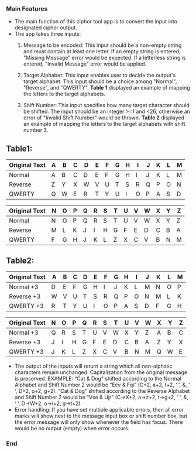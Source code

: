 ### Main Features

- The main function of this ciphor tool app is to convert the input into designated ciphor output.
- The app takes three inputs:
	1. Message to be encoded: This input should be a non-empty string and must contain at least one letter. If an empty string is entered, "Missing Message" error would be expected. If a letterless string is entered, "Invalid Message" error would be applied.
	2. Target Alphabet: This input enables user to decide the output's target alphabet. This input should be a choice among "Normal", "Reverse", and "QWERTY". **Table 1** displayed an example of mapping the letters to the target alphabets.

	3. Shift Number: This input specifies how many target character should be shifted. The input should be an integer  >=1 and <26, otherwise an error of "Invalid Shift Number" would be thrown. **Table 2** displayed an example of mapping the letters to the target alphabets with shift number 3.

Table1:
------------
| Original Text |A|B|C|D|E|F|G|H|I|J|K|L|M|
| ---------     |-|-|-|-|-|-|-|-|-|-|-|-|-|
| Normal  |A|B|C|D|E|F|G|H|I|J|K|L|M|N|
| Reverse |Z|Y|X|W|V|U|T|S|R|Q|P|O|N|M|
| QWERTY  |Q|W|E|R|T|Y|U|I|O|P|A|S|D|F|

| Original Text |N|O|P|Q|R|S|T|U|V|W|X|Y|Z|
| ---------     |-|-|-|-|-|-|-|-|-|-|-|-|-|
| Normal  |N|O|P|Q|R|S|T|U|V|W|X|Y|Z|
| Reverse |M|L|K|J|I|H|G|F|E|D|C|B|A|
| QWERTY  |F|G|H|J|K|L|Z|X|C|V|B|N|M|

Table2:
------------
| Original Text |A|B|C|D|E|F|G|H|I|J|K|L|M|
| ---------     |-|-|-|-|-|-|-|-|-|-|-|-|-|
| Normal +3  |D|E|F|G|H|I|J|K|L|M|N|O|P|
| Reverse +3 |W|V|U|T|S|R|Q|P|O|N|M|L|K|
| QWERTY +3  |R|T|Y|U|I|O|P|A|S|D|F|G|H|

| Original Text |N|O|P|Q|R|S|T|U|V|W|X|Y|Z|
| ---------     |-|-|-|-|-|-|-|-|-|-|-|-|-|
| Normal +3  |Q|R|S|T|U|V|W|X|Y|Z|A|B|C|
| Reverse +3 |J|I|H|G|F|E|D|C|B|A|Z|Y|X|
| QWERTY +3  |J|K|L|Z|X|C|V|B|N|M|Q|W|E|

- The output of the inputs will return a string which all non-alphatic characters remain unchanged. Capitalization from the original message is preserved. 
EXAMPLE:
“Cat & Dog” shifted according to the Normal Alphabet and Shift Number 2 would be “Ecv & Fqi” (C+2, a+2, t+2, ‘ ‘, &, ‘ ‘, D+2, o+2, g+2).
“Cat & Dog” shifted according to the Reverse Alphabet and Shift Number 2 would be “Vxe & Ujr” (C->X+2, a->z+2, t->g+2, ‘ ‘, &, ‘ ‘, D->W+2, o->l+2, g->t+2).
- Error handling: If you have set multiple applicable errors, then all error marks will show next to the message input box or shift number box, but the error message will only show whenever the field has focus. There would be no output (empty) when error occurs.


### End